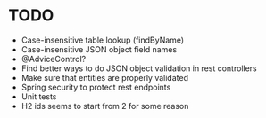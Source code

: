 # TODO

- Case-insensitive table lookup (findByName)
- Case-insensitive JSON object field names
- @AdviceControl?
- Find better ways to do JSON object validation in rest controllers
- Make sure that entities are properly validated
- Spring security to protect rest endpoints
- Unit tests
- H2 ids seems to start from 2 for some reason